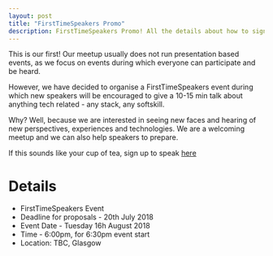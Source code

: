 ```yaml
---
layout: post
title: "FirstTimeSpeakers Promo"
description: FirstTimeSpeakers Promo! All the details about how to sign up here!
---
```


This is our first! Our meetup usually does not run presentation based events, as we focus on events during which everyone can participate and be heard.

However, we have decided to organise a FirstTimeSpeakers event during which new speakers will be encouraged to give a 10-15 min talk about anything tech related - any stack, any softskill.  

Why? Well, because we are interested in seeing new faces and hearing of new perspectives, experiences and technologies.
We are a welcoming meetup and we can also help speakers to prepare.

If this sounds like your cup of tea, sign up to speak [here](https://codecraft2.typeform.com/to/pq1KnK)


# Details
* FirstTimeSpeakers Event
* Deadline for proposals  - 20th July 2018
* Event Date - Tuesday 16h August 2018
* Time - 6:00pm, for 6:30pm event start
* Location: TBC, Glasgow
